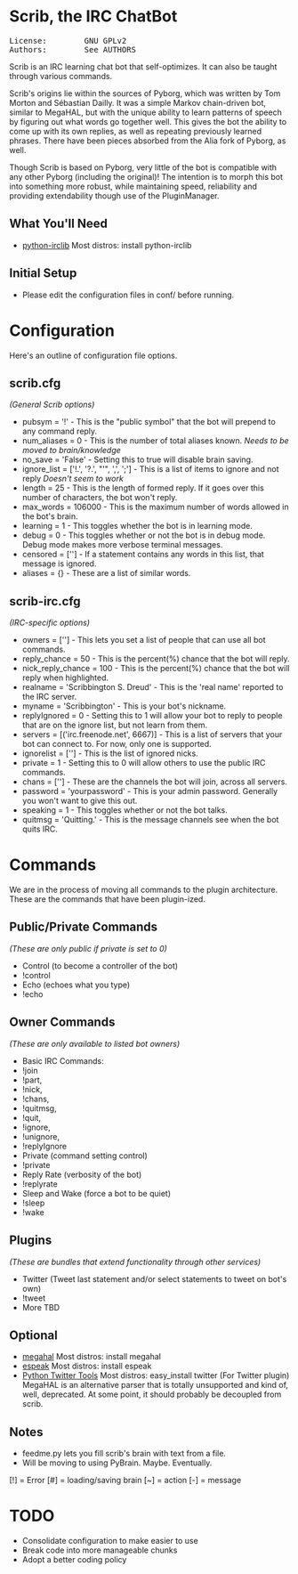 Scrib, the IRC ChatBot
======================
<pre>
License:		GNU GPLv2
Authors:        See AUTHORS
</pre>

Scrib is an IRC learning chat bot that self-optimizes. It can also be taught through various commands.

Scrib's origins lie within the sources of Pyborg, which was written by Tom Morton and Sébastian Dailly. It was a simple Markov chain-driven bot, similar to MegaHAL, but with the unique ability to learn patterns of speech by figuring out what words go together well. This gives the bot the ability to come up with its own replies, as well as repeating previously learned phrases. There have been pieces absorbed from the Alia fork of Pyborg, as well.

Though Scrib is based on Pyborg, very little of the bot is compatible with any other Pyborg (including the original)! The intention is to morph this bot into something more robust, while maintaining speed, reliability and providing extendability though use of the PluginManager.


What You'll Need
----------------
* [python-irclib](http://python-irclib.sourceforge.net) Most distros: install python-irclib

Initial Setup
-------------
* Please edit the configuration files in conf/ before running.

Configuration
=============
Here's an outline of configuration file options.

scrib.cfg
---------
_(General Scrib options)_

* pubsym	= '!' - This is the "public symbol" that the bot will prepend to any command reply.
* num_aliases	= 0 - This is the number of total aliases known. *Needs to be moved to brain/knowledge*
* no_save	= 'False' - Setting this to true will disable brain saving.
* ignore_list	= ['!.', '?.', "'", ',', ';'] - This is a list of items to ignore and not reply *Doesn't seem to work*
* length	= 25 - This is the length of formed reply. If it goes over this number of characters, the bot won't reply.
* max_words	= 106000 - This is the maximum number of words allowed in the bot's brain.
* learning	= 1 - This toggles whether the bot is in learning mode.
* debug	= 0 - This toggles whether or not the bot is in debug mode. Debug mode makes more verbose terminal messages.
* censored	= [''] - If a statement contains any words in this list, that message is ignored.
* aliases	= {} - These are a list of similar words.


scrib-irc.cfg
-------------
_(IRC-specific options)_

* owners = [''] - This lets you set a list of people that can use all bot commands.
* reply_chance = 50 - This is the percent(%) chance that the bot will reply.
* nick_reply_chance = 100 - This is the percent(%) chance that the bot will reply when highlighted.
* realname = 'Scribbington S. Dreud' - This is the 'real name' reported to the IRC server.
* myname = 'Scribbington' - This is your bot's nickname.
* replyIgnored = 0 - Setting this to 1 will allow your bot to reply to people that are on the ignore list, but not learn from them.
* servers = [('irc.freenode.net', 6667)] - This is a list of servers that your bot can connect to. For now, only one is supported.
* ignorelist = [''] - This is the list of ignored nicks.
* private = 1 - Setting this to 0 will allow others to use the public IRC commands.
* chans = [''] - These are the channels the bot will join, across all servers.
* password = 'yourpassword' - This is your admin password. Generally you won't want to give this out.
* speaking = 1 - This toggles whether or not the bot talks.
* quitmsg = 'Quitting.' - This is the message channels see when the bot quits IRC.

Commands
========
We are in the process of moving all commands to the plugin architecture. These are the commands that have been plugin-ized.

Public/Private Commands
---------------
_(These are only public if private is set to 0)_
* Control (to become a controller of the bot)
 * !control
* Echo (echoes what you type)
 * !echo

Owner Commands
----------------
_(These are only available to listed bot owners)_
* Basic IRC Commands:
 * !join
 * !part,
 * !nick,
 * !chans,
 * !quitmsg,
 * !quit,
 * !ignore,
 * !unignore,
 * !replyIgnore
* Private (command setting control)
 * !private
* Reply Rate (verbosity of the bot)
 * !replyrate
* Sleep and Wake (force a bot to be quiet)
 * !sleep
 * !wake

Plugins
-------
_(These are bundles that extend functionality through other services)_
* Twitter (Tweet last statement and/or select statements to tweet on bot's own)
 * !tweet
 * More TBD

Optional
--------
* [megahal](http://megahal.alioth.debian.org/) Most distros: install megahal
* [espeak](http://espeak.sourceforge.net/) Most distros: install espeak
* [Python Twitter Tools](http://mike.verdone.ca/twitter/) Most distros: easy_install twitter (For Twitter plugin)
MegaHAL is an alternative parser that is totally unsupported and kind of, well, deprecated. At some point, it should probably be decoupled from scrib.

Notes
-----
* feedme.py lets you fill scrib's brain with text from a file.
* Will be moving to using PyBrain. Maybe. Eventually.

[!] = Error
[#] = loading/saving brain
[~] = action
[-] = message

TODO
====
* Consolidate configuration to make easier to use
* Break code into more manageable chunks
* Adopt a better coding policy
